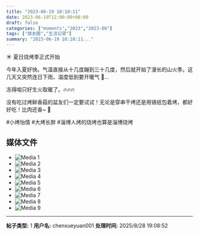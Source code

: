```yaml
---
title: "2023-06-19 10:10:11"
date: 2023-06-19T12:00:00+08:00
draft: false
categories: ["moments","2023","2023-06"]
tags: ["朋友圈","生活记录"]
summary: "2023-06-19 10:10:11..."
---
```


☀️ 夏日烧烤季正式开始

今年入夏好快。气温直接从十几度蹦到三十几度，然后就开始了漫长的山火季。这几天又突然连日下雨，温度低到要开暖气 🥶… 

冻得咱只好生火取暖了。🔥🔥🔥

没有吃过烤鲜香菇的盆友们一定要试试！无论是穿串干烤还是用锡纸包着烤，都好好吃！比肉还香~ 🤤

#小烤怡情
#大烤长胖
​#淄博人烤的烧烤也算是淄博烧烤

## 媒体文件

- ![Media 1](/Moments/photos/2023-06-19/202306191010110.jpg)
- ![Media 2](/Moments/photos/2023-06-19/202306191010111.jpg)
- ![Media 3](/Moments/photos/2023-06-19/202306191010112.jpg)
- ![Media 4](/Moments/photos/2023-06-19/202306191010113.jpg)
- ![Media 5](/Moments/photos/2023-06-19/202306191010114.jpg)
- ![Media 6](/Moments/photos/2023-06-19/202306191010115.jpg)
- ![Media 7](/Moments/photos/2023-06-19/202306191010116.jpg)
- ![Media 8](/Moments/photos/2023-06-19/202306191010117.jpg)
- ![Media 9](/Moments/photos/2023-06-19/202306191010118.jpg)

---

**帖子类型:** 1
**用户名:** chenxueyuan001
**处理时间:** 2025/8/28 19:08:52